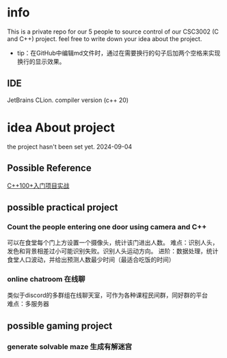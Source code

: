 # info
This is a private repo for our 5 people to source control of our CSC3002 (C and C++) project.
feel free to write down your idea about the project.  
* tip：在GitHub中编辑md文件时，通过在需要换行的句子后加两个空格来实现换行的显示效果。
## IDE
JetBrains CLion. compiler version (c++ 20)

# idea About project
the project hasn't been set yet. 2024-09-04  
## Possible Reference  
[C++100+入门项目实战](https://github.com/0voice/introduce_c-cpp_manual)
## possible practical project
### Count the people entering one door using camera and C++
可以在食堂每个门上方设置一个摄像头，统计该门进出人数。
难点：识别人头，发色和背景相差过小可能识别失败。识别人头运动方向。
进阶：数据处理，统计食堂人口波动，并给出预测人数最少时间（最适合吃饭的时间）

### online chatroom 在线聊
类似于discord的多群组在线聊天室，可作为各种课程民间群，同好群的平台  
难点：多服务器

## possible gaming project
### generate solvable maze 生成有解迷宫

